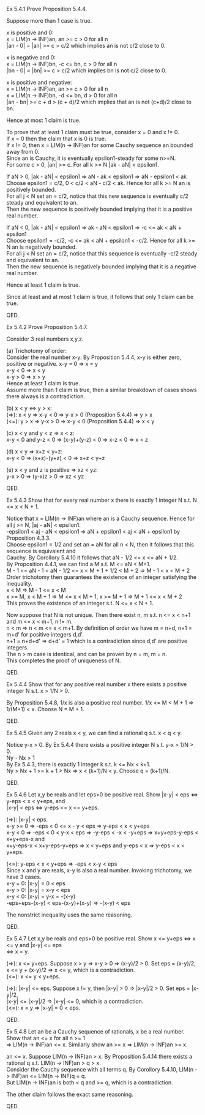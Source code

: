 Ex 5.4.1 Prove Proposition 5.4.4.            

Suppose more than 1 case is true.             
        
x is positive and 0:          
x = LIM(n -> INF)an, an >= c > 0 for all n         
|an - 0| = |an| >= c > c/2 which implies an is not c/2 close to 0.            

x is negative and 0:          
x = LIM(n -> INF)bn, -c <= bn, c > 0 for all n            
|bn - 0| = |bn| >= c > c/2 which implies bn is not c/2 close to 0.          

x is positive and negative:           
x = LIM(n -> INF)an, an >= c > 0 for all n         
x = LIM(n -> INF)bn, -d <= bn, d > 0 for all n            
|an - bn| >= c + d > (c + d)/2 which implies that an is not (c+d)/2 close to bn.             

Hence at most 1 claim is true.            

To prove that at least 1 claim must be true, consider x = 0 and x != 0.           
If x = 0 then the claim that x is 0 is true.          
If x != 0, then x = LIM(n -> INF)an for some Cauchy sequence an bounded away from 0.          
Since an is Cauchy, it is eventually epsilon1-steady for some n>=N.             
For some c > 0, |an| >= c. For all k >= N |ak - aN| < epsilon1.           

If aN > 0, |ak - aN| < epsilon1 => aN - ak < epsilon1 => aN - epsilon1 < ak             
Choose epsilon1 = c/2, 0 < c/2 < aN - c/2 < ak. Hence for all k >= N an is positively bounded.      
For all j < N set an = c/2, notice that this new sequence is eventually c/2 steady and equivalent to an.          
Then the new sequence is positively bounded implying that it is a positive real number.                                        

If aN < 0, |ak - aN| < epsilon1 => ak - aN < epsilon1 => -c <= ak < aN + epsilon1               
Choose epsilon1 = -c/2, -c <= ak < aN + epsilon1 < -c/2. Hence for all k >= N an is negatively bounded.           
For all j < N set an = c/2, notice that this sequence is eventually -c/2 steady and equivalent to an.       
Then the new sequence is negatively bounded implying that it is a negative real number.                                     

Hence at least 1 claim is true.           

Since at least and at most 1 claim is true, it follows that only 1 claim can be true.     

QED.                                       

Ex 5.4.2 Prove Proposition 5.4.7.               

Consider 3 real numbers x,y,z.              

(a) Trichotomy of order:          
Consider the real number x-y. By Proposition 5.4.4, x-y is either zero, positive or negative.
x-y = 0 => x = y              
x-y < 0 => x < y            
x-y > 0 => x > y              
Hence at least 1 claim is true.               
Assume more than 1 claim is true, then a similar breakdown of cases shows there always is a contradiction.          

(b) x < y <=> y > x:                                                                      
(=>): x < y => x-y < 0 => y-x > 0 (Proposition 5.4.4) => y > x           
(<=): y > x => y-x > 0 => x-y < 0 (Proposition 5.4.4) => x < y                  

(c) x < y and y < z => x < z:                 
x-y < 0 and y-z < 0 => (x-y)+(y-z) < 0 => x-z < 0 => x < z                  

(d) x < y => x+z < y+z:               
x-y < 0 => (x+z)-(y+z) < 0 => x+z < y+z                 

(e) x < y and z is positive => xz < yz:             
y-x > 0 => (y-x)z > 0 => xz < yz                

QED.              

Ex 5.4.3 Show that for every real number x there is exactly 1 integer N s.t. N <= x < N + 1.                    

Notice that x = LIM(n -> INF)an where an is a Cauchy sequence. Hence for all j >= N, |aj - aN| < epsilon1.              
-epsilon1 < aj - aN < epsilon1 => aN + epsilon1 < aj < aN + epsilon1 by Proposition 4.3.3.                                  
Choose epsilon1 = 1/2 and set an = aN for all n < N, then it follows that this sequence is equivalent and     
Cauchy. By Corollory 5.4.10 it follows that aN - 1/2 <= x <= aN + 1/2.                                           
By Proposition 4.4.1, we can find a M s.t. M <= aN < M+1.             
M - 1 <= aN - 1 < aN - 1/2 <= x < M + 1 + 1/2 < M + 2 => M - 1 < x < M + 2                
Order trichotomy then guarantees the existence of an integer satisfying the inequality.             
x < M => M - 1 <= x < M               
x >= M, x < M + 1 => M <= x < M + 1, x >= M + 1 => M + 1 <= x < M + 2                 
This proves the existence of an integer s.t. N <= x < N + 1.                

Now suppose that N is not unique. Then there exist n, m s.t. n <= x < n+1 and m <= x < m+1, n != m.               
n < m => n < m <= x < m+1. By definition of order we have m = n+d, n+1 = m+d' for positive integers d,d'.                 
n+1 = n+d+d' => d+d' = 1 which is a contradiction since d,d' are positive integers.                       
The n > m case is identical, and can be proven by n = m, m = n.                  
This completes the proof of uniqueness of N.                

QED.                                             

Ex 5.4.4 Show that for any positive real number x there exists a positive integer N s.t. x > 1/N > 0.         

By Proposition 5.4.8, 1/x is also a positive real number.
1/x <= M < M + 1 => 1/(M+1) < x. Choose N = M + 1.            

QED.              

Ex 5.4.5 Given any 2 reals x < y, we can find a rational q s.t. x < q < y.                                  

Notice y-x > 0. By Ex 5.4.4 there exists a positive integer N s.t. y-x > 1/N > 0.                   
Ny - Nx > 1             
By Ex 5.4.3, there is exactly 1 integer k s.t. k <= Nx < k+1.                 
Ny > Nx + 1 >= k + 1 > Nx => x < (k+1)/N < y. Choose q = (k+1)/N.             

QED.              

Ex 5.4.6 Let x,y be reals and let eps>0 be positive real. Show |x-y| < eps <=>  y-eps < x < y+eps, and            
|x-y| < eps <=> y-eps <= x <= y+eps.                            

(=>): |x-y| < eps.                  
x-y >= 0 => -eps < 0 <= x - y < eps => y-eps < x < y+eps              
x-y < 0 => -eps < 0 < y-x < eps => -y-eps < -x < -y+eps  => x+y+eps-y-eps < x+y+eps-x and                     
x+y-eps-x < x+y-eps-y+eps => x < y+eps and y-eps < x => y-eps < x < y+eps.              

(<=): y-eps < x < y+eps => -eps < x-y < eps               
Since x and y are reals, x-y is also a real number. Invoking trichotomy, we have 3 cases.                             
x-y = 0: |x-y| = 0 < eps                 
x-y > 0: |x-y| = x-y < eps                                      
x-y < 0: |x-y| = y-x = -(x-y)           
-eps+eps-(x-y) < eps-(x-y)+(x-y) => -(x-y) < eps                

The nonstrict inequality uses the same reasoning.           

QED.              

Ex 5.4.7 Let x,y be reals and eps>0 be positive real. Show x <= y+eps <=> x <= y and |x-y| <= eps                         
<=> x = y.              

(=>): x <= y+eps. Suppose x > y => x-y > 0 => (x-y)/2 > 0. Set eps = (x-y)/2,             
x <= y + (x-y)/2 => x <= y, which is a contradiction.           
(<=): x <= y < y+eps.             

(=>): |x-y| <= eps. Suppose x != y, then |x-y| > 0 => |x-y|/2 > 0. Set eps = |x-y|/2,                  
|x-y| <= |x-y|/2 => |x-y| <= 0, which is a contradiction.             
(<=): x = y => |x-y| = 0 < eps.            

QED.            

Ex 5.4.8 Let an be a Cauchy sequence of rationals, x be a real number. Show that an <= x for all n >= 1               
=> LIM(n -> INF)an <= x. Similarly show an >= x => LIM(n -> INF)an >= x.            

an <= x. Suppose LIM(n -> INF)an > x. By Proposition 5.4.14 there exists a rational q s.t. LIM(n -> INF)an > q > x.               
Consider the Cauchy sequence with all terms q. By Corollory 5.4.10, LIM(n -> INF)an <= LIM(n -> INF)q = q.              
But LIM(n -> INF)an is both < q and >= q, which is a contradiction.             

The other claim follows the exact same reasoning.             

QED.                                                                                                                         
